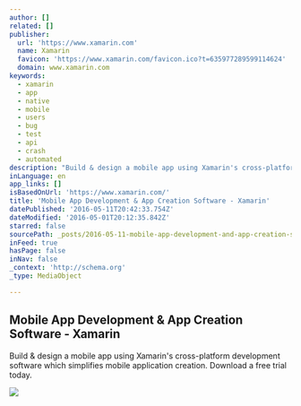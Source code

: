 ```yaml
---
author: []
related: []
publisher:
  url: 'https://www.xamarin.com'
  name: Xamarin
  favicon: 'https://www.xamarin.com/favicon.ico?t=635977289599114624'
  domain: www.xamarin.com
keywords:
  - xamarin
  - app
  - native
  - mobile
  - users
  - bug
  - test
  - api
  - crash
  - automated
description: "Build & design a mobile app using Xamarin's cross-platform development software which simplifies mobile application creation. Download a free trial today."
inLanguage: en
app_links: []
isBasedOnUrl: 'https://www.xamarin.com/'
title: 'Mobile App Development & App Creation Software - Xamarin'
datePublished: '2016-05-11T20:42:33.754Z'
dateModified: '2016-05-01T20:12:35.842Z'
starred: false
sourcePath: _posts/2016-05-11-mobile-app-development-and-app-creation-software-xamarin.md
inFeed: true
hasPage: false
inNav: false
_context: 'http://schema.org'
_type: MediaObject

---
```

<article style=""><h1>Mobile App Development &amp; App Creation Software - Xamarin</h1><p>Build &amp; design a mobile app using Xamarin's cross-platform development software which simplifies mobile application creation. Download a free trial today.</p><img src="https://www.xamstatic.com/dist/images/pages/index/logo-wall-6AJFjB5V.png" /></article>